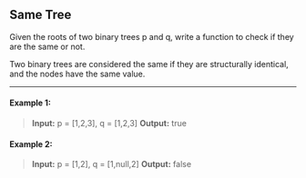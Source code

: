 ## Same Tree

Given the roots of two binary trees p and q, write a function to check if they are the same or not.

Two binary trees are considered the same if they are structurally identical, and the nodes have the same value.

---

#### Example 1:
> **Input:** p = [1,2,3], q = [1,2,3]
>  **Output:** true

#### Example 2:
> **Input:** p = [1,2], q = [1,null,2]
> **Output:** false
